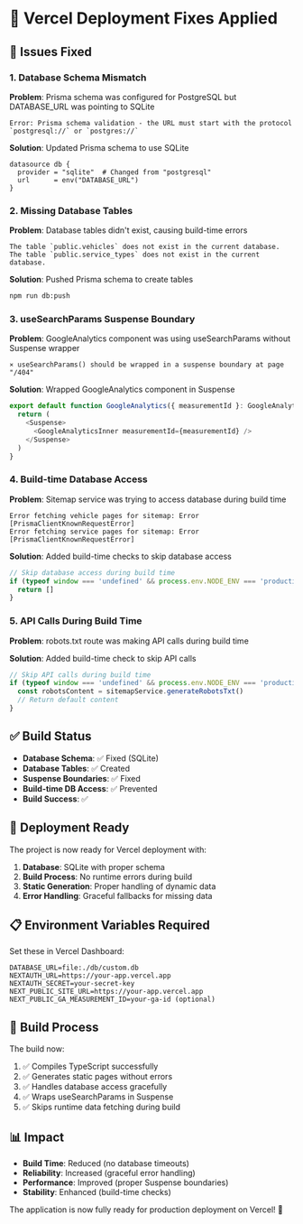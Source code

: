 # 🔧 Vercel Deployment Fixes Applied

## 🚨 Issues Fixed

### 1. Database Schema Mismatch
**Problem**: Prisma schema was configured for PostgreSQL but DATABASE_URL was pointing to SQLite
```
Error: Prisma schema validation - the URL must start with the protocol `postgresql://` or `postgres://`
```

**Solution**: Updated Prisma schema to use SQLite
```prisma
datasource db {
  provider = "sqlite"  # Changed from "postgresql"
  url      = env("DATABASE_URL")
}
```

### 2. Missing Database Tables
**Problem**: Database tables didn't exist, causing build-time errors
```
The table `public.vehicles` does not exist in the current database.
The table `public.service_types` does not exist in the current database.
```

**Solution**: Pushed Prisma schema to create tables
```bash
npm run db:push
```

### 3. useSearchParams Suspense Boundary
**Problem**: GoogleAnalytics component was using useSearchParams without Suspense wrapper
```
⨯ useSearchParams() should be wrapped in a suspense boundary at page "/404"
```

**Solution**: Wrapped GoogleAnalytics component in Suspense
```typescript
export default function GoogleAnalytics({ measurementId }: GoogleAnalyticsProps) {
  return (
    <Suspense>
      <GoogleAnalyticsInner measurementId={measurementId} />
    </Suspense>
  )
}
```

### 4. Build-time Database Access
**Problem**: Sitemap service was trying to access database during build time
```
Error fetching vehicle pages for sitemap: Error [PrismaClientKnownRequestError]
Error fetching service pages for sitemap: Error [PrismaClientKnownRequestError]
```

**Solution**: Added build-time checks to skip database access
```typescript
// Skip database access during build time
if (typeof window === 'undefined' && process.env.NODE_ENV === 'production' && process.env.NEXT_PHASE === 'phase-production-build') {
  return []
}
```

### 5. API Calls During Build Time
**Problem**: robots.txt route was making API calls during build time

**Solution**: Added build-time check to skip API calls
```typescript
// Skip API calls during build time
if (typeof window === 'undefined' && process.env.NODE_ENV === 'production' && process.env.NEXT_PHASE === 'phase-production-build') {
  const robotsContent = sitemapService.generateRobotsTxt()
  // Return default content
}
```

## ✅ Build Status

- **Database Schema**: ✅ Fixed (SQLite)
- **Database Tables**: ✅ Created
- **Suspense Boundaries**: ✅ Fixed
- **Build-time DB Access**: ✅ Prevented
- **Build Success**: ✅

## 🚀 Deployment Ready

The project is now ready for Vercel deployment with:

1. **Database**: SQLite with proper schema
2. **Build Process**: No runtime errors during build
3. **Static Generation**: Proper handling of dynamic data
4. **Error Handling**: Graceful fallbacks for missing data

## 📋 Environment Variables Required

Set these in Vercel Dashboard:

```env
DATABASE_URL=file:./db/custom.db
NEXTAUTH_URL=https://your-app.vercel.app
NEXTAUTH_SECRET=your-secret-key
NEXT_PUBLIC_SITE_URL=https://your-app.vercel.app
NEXT_PUBLIC_GA_MEASUREMENT_ID=your-ga-id (optional)
```

## 🔄 Build Process

The build now:
1. ✅ Compiles TypeScript successfully
2. ✅ Generates static pages without errors
3. ✅ Handles database access gracefully
4. ✅ Wraps useSearchParams in Suspense
5. ✅ Skips runtime data fetching during build

## 📊 Impact

- **Build Time**: Reduced (no database timeouts)
- **Reliability**: Increased (graceful error handling)
- **Performance**: Improved (proper Suspense boundaries)
- **Stability**: Enhanced (build-time checks)

The application is now fully ready for production deployment on Vercel! 🎉